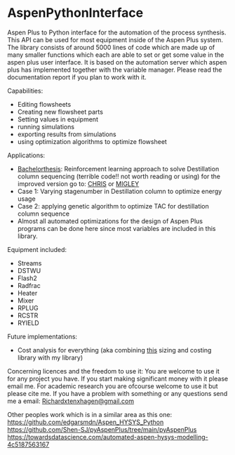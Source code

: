 # AspenPythonInterface
Aspen Plus to Python interface for the automation of the process synthesis. This API can be used for most equipment inside of the Aspen Plus system. The library consists of around 5000 lines of code which are made up of many smaller functions which each are able to set or get some value in the aspen plus user interface. It is based on the automation server which aspen plus has implemented together with the variable manager. Please read the documentation report if you plan to work with it.



Capabilities:
- Editing flowsheets
- Creating new flowsheet parts
- Setting values in equipment
- running simulations
- exporting results from simulations
- using optimization algorithms to optimize flowsheet


Applications:
- [Bachelorthesis](https://github.com/YouMayCallMeJesus/ReinforcementlearningWithDestillationColumns): Reinforcement learning approach to solve Destillation column sequencing (terrible code!! not worth reading or using) for the improved version go to: [CHRIS](https://github.com/ADChristos/Aspen-RL) or [MIGLEY](https://github.com/lollcat/Aspen-RL)
- Case 1: Varying stagenumber in Destillation column to optimize energy usage
- Case 2: applying genetic algorithm to optimize TAC for destillation column sequence
- Almost all automated optimizations for the design of Aspen Plus programs can be done here since most variables are included in this library.



Equipment included:
- Streams
- DSTWU
- Flash2
- Radfrac
- Heater
- Mixer
- RPLUG
- RCSTR
- RYIELD



Future implementations:
- Cost analysis for everything (aka combining [this](https://github.com/weepctxb/ChemEngDPpy) sizing and costing library with my library)



Concerning licences and the freedom to use it: You are welcome to use it for any project you have. If you start making significant money with it please email me. For academic research you are ofcourse welcome to use it but please cite me.
If you have a problem with something or any questions send me a email: Richardxtenxhagen@gmail.com



Other peoples work which is in a similar area as this one:
https://github.com/edgarsmdn/Aspen_HYSYS_Python
https://github.com/Shen-SJ/pyAspenPlus/tree/main/pyAspenPlus
https://towardsdatascience.com/automated-aspen-hysys-modelling-4c5187563167


